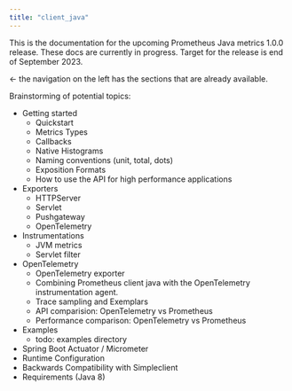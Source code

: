 ```yaml
---
title: "client_java"
---
```


This is the documentation for the upcoming Prometheus Java metrics 1.0.0 release. These docs are currently in progress. Target for the release is end of September 2023.

<- the navigation on the left has the sections that are already available.

Brainstorming of potential topics:

* Getting started
  * Quickstart
  * Metrics Types
  * Callbacks
  * Native Histograms
  * Naming conventions (unit, total, dots)
  * Exposition Formats
  * How to use the API for high performance applications
* Exporters
  * HTTPServer
  * Servlet
  * Pushgateway
  * OpenTelemetry
* Instrumentations
  * JVM metrics
  * Servlet filter
* OpenTelemetry
  * OpenTelemetry exporter
  * Combining Prometheus client java with the OpenTelemetry instrumentation agent.
  * Trace sampling and Exemplars
  * API comparision: OpenTelemetry vs Prometheus
  * Performance comparison: OpenTelemetry vs Prometheus
* Examples
  * todo: examples directory
* Spring Boot Actuator / Micrometer
* Runtime Configuration
* Backwards Compatibility with Simpleclient
* Requirements (Java 8)
